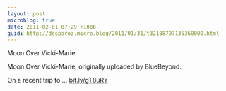 ```yaml
---
layout: post
microblog: true
date: 2011-02-01 07:29 +1000
guid: http://desparoz.micro.blog/2011/01/31/t32188797135360000.html
---
```

Moon Over Vicki-Marie: 

Moon Over Vicki-Marie, originally uploaded by BlueBeyond.

On a recent trip to ... [bit.ly/gT8uRY](http://bit.ly/gT8uRY)
